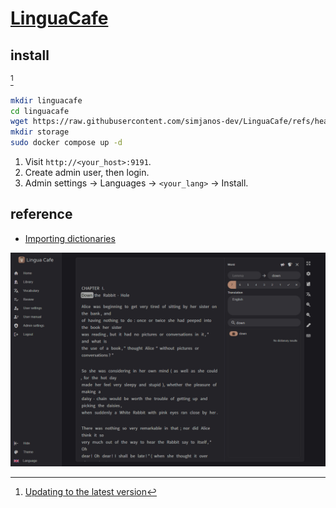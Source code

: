 # [LinguaCafe](https://github.com/simjanos-dev/LinguaCafe)

## install

[^1]

```sh
mkdir linguacafe
cd linguacafe
wget https://raw.githubusercontent.com/simjanos-dev/LinguaCafe/refs/heads/main/docker-compose.yml
mkdir storage
sudo docker compose up -d
```

1. Visit `http://<your_host>:9191`.
2. Create admin user, then login.
3. Admin settings → Languages → `<your_lang>` → Install.

## reference

- [Importing dictionaries](https://github.com/simjanos-dev/LinguaCafe/wiki/2.-Setup#importing-dictionaries)

[^1]: [Updating to the latest version](https://github.com/simjanos-dev/LinguaCafe#updating-to-the-latest-version)

![linguacafe](/_image/srv/linguacafe.png)
